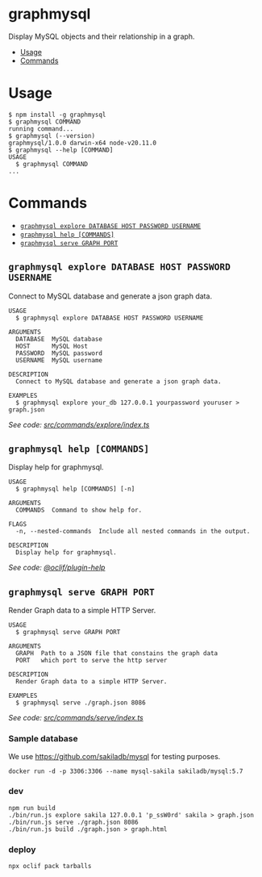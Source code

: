 graphmysql
=================

Display MySQL objects and their relationship in a graph.

<!-- toc -->
* [Usage](#usage)
* [Commands](#commands)
<!-- tocstop -->
# Usage
<!-- usage -->
```sh-session
$ npm install -g graphmysql
$ graphmysql COMMAND
running command...
$ graphmysql (--version)
graphmysql/1.0.0 darwin-x64 node-v20.11.0
$ graphmysql --help [COMMAND]
USAGE
  $ graphmysql COMMAND
...
```
<!-- usagestop -->
# Commands
<!-- commands -->
* [`graphmysql explore DATABASE HOST PASSWORD USERNAME`](#graphmysql-explore-database-host-password-username)
* [`graphmysql help [COMMANDS]`](#graphmysql-help-commands)
* [`graphmysql serve GRAPH PORT`](#graphmysql-serve-graph-port)

## `graphmysql explore DATABASE HOST PASSWORD USERNAME`

Connect to MySQL database and generate a json graph data.

```
USAGE
  $ graphmysql explore DATABASE HOST PASSWORD USERNAME

ARGUMENTS
  DATABASE  MySQL database
  HOST      MySQL Host
  PASSWORD  MySQL password
  USERNAME  MySQL username

DESCRIPTION
  Connect to MySQL database and generate a json graph data.

EXAMPLES
  $ graphmysql explore your_db 127.0.0.1 yourpassword youruser > graph.json
```

_See code: [src/commands/explore/index.ts](https://github.com/buonzz/graphmysql/blob/v1.0.0/src/commands/explore/index.ts)_

## `graphmysql help [COMMANDS]`

Display help for graphmysql.

```
USAGE
  $ graphmysql help [COMMANDS] [-n]

ARGUMENTS
  COMMANDS  Command to show help for.

FLAGS
  -n, --nested-commands  Include all nested commands in the output.

DESCRIPTION
  Display help for graphmysql.
```

_See code: [@oclif/plugin-help](https://github.com/oclif/plugin-help/blob/v6.0.14/src/commands/help.ts)_


## `graphmysql serve GRAPH PORT`

Render Graph data to a simple HTTP Server.

```
USAGE
  $ graphmysql serve GRAPH PORT

ARGUMENTS
  GRAPH  Path to a JSON file that constains the graph data
  PORT   which port to serve the http server

DESCRIPTION
  Render Graph data to a simple HTTP Server.

EXAMPLES
  $ graphmysql serve ./graph.json 8086
```

_See code: [src/commands/serve/index.ts](https://github.com/buonzz/graphmysql/blob/v1.0.0/src/commands/serve/index.ts)_
<!-- commandsstop -->

### Sample database

We use https://github.com/sakiladb/mysql for testing purposes.

```
docker run -d -p 3306:3306 --name mysql-sakila sakiladb/mysql:5.7
```

### dev

```
npm run build
./bin/run.js explore sakila 127.0.0.1 'p_ssW0rd' sakila > graph.json
./bin/run.js serve ./graph.json 8086
./bin/run.js build ./graph.json > graph.html
```

### deploy

```
npx oclif pack tarballs
```
